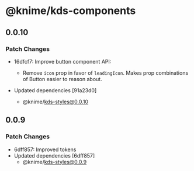 # @knime/kds-components

## 0.0.10

### Patch Changes

- 16dfcf7: Improve button component API:
  - Remove `icon` prop in favor of `leadingIcon`. Makes prop combinations of Button
    easier to reason about.

- Updated dependencies [91a23d0]
  - @knime/kds-styles@0.0.10

## 0.0.9

### Patch Changes

- 6dff857: Improved tokens
- Updated dependencies [6dff857]
  - @knime/kds-styles@0.0.9
